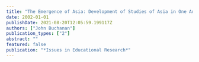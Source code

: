 ```yaml
---
title: "The Emergence of Asia: Development of Studies of Asia in One Australian School."
date: 2002-01-01
publishDate: 2021-08-20T12:05:59.199117Z
authors: ["John Buchanan"]
publication_types: ["2"]
abstract: ""
featured: false
publication: "*Issues in Educational Research*"
---
```


